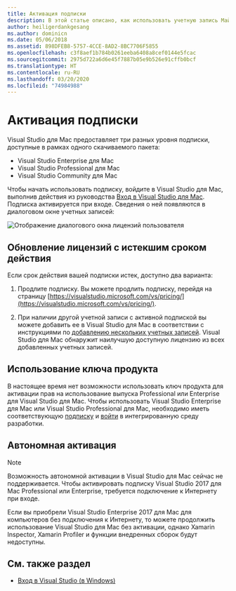 ```yaml
---
title: Активация подписки
description: В этой статье описано, как использовать учетную запись Майкрософт для активации подписки и разблокировки функций в Visual Studio для Mac.
author: heiligerdankgesang
ms.author: dominicn
ms.date: 05/06/2018
ms.assetid: 898DFEB8-5757-4CCE-8AD2-8BC7706F5855
ms.openlocfilehash: c3f8aef1b784b0261eeba6408a8cef0144e5fcac
ms.sourcegitcommit: 2975d722a6d6e45f7887b05e9b526e91cffb0bcf
ms.translationtype: HT
ms.contentlocale: ru-RU
ms.lasthandoff: 03/20/2020
ms.locfileid: "74984988"
---
```

# <a name="enable-subscription"></a>Активация подписки

Visual Studio для Mac предоставляет три разных уровня подписки, доступные в рамках одного скачиваемого пакета:

* Visual Studio Enterprise для Mac
* Visual Studio Professional для Mac
* Visual Studio Community для Mac

Чтобы начать использовать подписку, войдите в Visual Studio для Mac, выполнив действия из руководства [Вход в Visual Studio для Mac](signing-in.md). Подписка активируется при входе. Сведения о ней появляются в диалоговом окне учетных записей:

![Отображение диалогового окна лицензий пользователя](media/user-accounts-login.png)

## <a name="update-expired-licenses"></a>Обновление лицензий с истекшим сроком действия

Если срок действия вашей подписки истек, доступно два варианта:

1. Продлите подписку. Вы можете продлить подписку, перейдя на страницу [https://visualstudio.microsoft.com/vs/pricing/](https://visualstudio.microsoft.com/vs/pricing/).

2. При наличии другой учетной записи с активной подпиской вы можете добавить ее в Visual Studio для Mac в соответствии с инструкциями по [добавлению нескольких учетных записей](signing-in.md). Visual Studio для Mac обнаружит наилучшую доступную лицензию из всех добавленных учетных записей.

## <a name="product-key-usage"></a>Использование ключа продукта

В настоящее время нет возможности использовать ключ продукта для активации прав на использование выпуска Professional или Enterprise для Visual Studio для Mac. Чтобы использовать Visual Studio Enterprise для Mac или Visual Studio Professional для Mac, необходимо иметь соответствующую [подписку](https://visualstudio.microsoft.com/subscriptions/) и [войти](signing-in.md) в интегрированную среду разработки.

## <a name="offline-activation"></a>Автономная активация

> [!NOTE]
> Возможность автономной активации в Visual Studio для Mac сейчас не поддерживается.
> Чтобы активировать подписку Visual Studio 2017 для Mac Professional или Enterprise, требуется подключение к Интернету при входе.

Если вы приобрели Visual Studio Enterprise 2017 для Mac для компьютеров без подключения к Интернету, то можете продолжить использование Visual Studio для Mac без активации, однако Xamarin Inspector, Xamarin Profiler и функции внедренных сборок будут недоступны.

## <a name="see-also"></a>См. также раздел

- [Вход в Visual Studio (в Windows)](/visualstudio/ide/signing-in-to-visual-studio)
